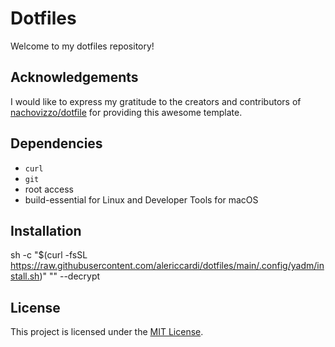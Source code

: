 # Dotfiles

Welcome to my dotfiles repository!

## Acknowledgements

I would like to express my gratitude to the creators and contributors of [nachovizzo/dotfile](link-to-repo-X) for providing this awesome template.

## Dependencies

* `curl`
* `git`
* root access
* build-essential for Linux and Developer Tools for macOS

## Installation

sh -c "$(curl -fsSL https://raw.githubusercontent.com/alericcardi/dotfiles/main/.config/yadm/install.sh)" "" --decrypt

## License

This project is licensed under the [MIT License](./LICENSE).
